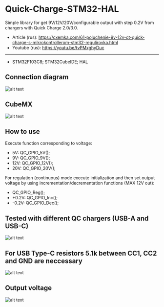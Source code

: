 # Quick-Charge-STM32-HAL
Simple library for get 9V/12V/20V/configurable output with step 0.2V from chargers with Quick Charge 2.0/3.0.
* Article (rus): https://cxemka.com/61-poluchenie-9v-12v-ot-quick-charge-s-mikrokontrollerom-stm32-regulirovka.html
* Youtube (rus): https://youtu.be/tvPMxghyDuc
___
* STM32F103C8; STM32CubeIDE; HAL
 ## Connection diagram
  ![alt text](https://cxemka.com/upload/art/qc/g/quick_charge_connection_diagram.svg)
 ## CubeMX
  ![alt text](https://cxemka.com/upload/art/qc/g/cube_cnf_qc.png)
 ## How to use
 Execute function corresponding to voltage:
 * 5V: QC_GPIO_5V();
 * 9V: QC_GPIO_9V();
 * 12V: QC_GPIO_12V();
 * 20V: QC_GPIO_20V();
 
 For regulation (continuous) mode execute initialization and then set output voltage by using incrementation/decrementation functions (MAX 12V out):
 * QC_GPIO_Reg();
 * +0.2V: QC_GPIO_Inc();
 * -0.2V: QC_GPIO_Dec();
 ## Tested with different QC chargers (USB-A and USB-C)
 ![alt text](https://cxemka.com/upload/art/mini_usb_ttl/chargers_qc.jpg)
 ## For USB Type-C resistors 5.1k between CC1, CC2 and GND are neccessary
 ![alt text](https://cxemka.com/upload/art/qc/h/5100.svg)
 ## Output voltage
  ![alt text](https://cxemka.com/upload/art/qc/g/200mv_step_regulation_quick_charge.jpg)
